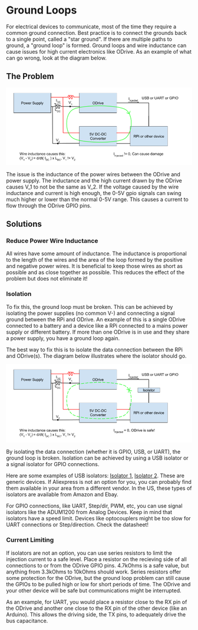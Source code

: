 # Ground Loops

For electrical devices to communicate, most of the time they require a common ground connection. Best practice is to connect the grounds back to a single point, called a "star ground". If there are multiple paths to ground, a "ground loop" is formed. Ground loops and wire inductance can cause issues for high current electronics like ODrive. As an example of what can go wrong, look at the diagram below.

## The Problem

![Ground Loop with inductance](ground_loop_bad.png)

The issue is the inductance of the power wires between the ODrive and power supply. The inductance and the high current drawn by the ODrive causes V_1 to not be the same as V_2. If the voltage caused by the wire inductance and current is high enough, the 0-5V gpio signals can swing much higher or lower than the normal 0-5V range. This causes a current to flow through the ODrive GPIO pins. 

## Solutions

### Reduce Power Wire Inductance

All wires have some amount of inductance. The inductance is proportional to the length of the wires and the area of the loop formed by the positive and negative power wires. It is beneficial to keep those wires as short as possible and as close together as possible. This reduces the effect of the problem but does not eliminate it!

### Isolation

To fix this, the ground loop must be broken. This can be achieved by isolating the power supplies (no common V-) and connecting a signal ground between the RPi and ODrive. An example of this is a single ODrive connected to a battery and a device like a RPi connected to a mains power supply or different battery. If more than one ODrive is in use and they share a power supply, you have a ground loop again.

The best way to fix this is to isolate the data connection between the RPi and ODrive(s). The diagram below illustrates where the isolator should go.

![Ground Loop fixed by isolator](ground_loop_fix.png)

By isolating the data connection (whether it is GPIO, USB, or UART), the ground loop is broken. Isolation can be achieved by using a USB isolator or a signal isolator for GPIO connections.

Here are some examples of USB isolators: [Isolator 1](https://www.aliexpress.com/item/33016336073.html?spm=a2g0s.9042311.0.0.57ec4c4dDADzZo), [Isolator 2](https://www.aliexpress.com/item/4000060726013.html?spm=a2g0s.9042311.0.0.57ec4c4dDADzZo). These are generic devices. If Aliexpress is not an option for you, you can probably find them available in your area from a different vendor. In the US, these types of isolators are available from Amazon and Ebay.

For GPIO connections, like UART, Step/dir, PWM, etc, you can use signal isolators like the ADUM1200 from Analog Devices. Keep in mind that isolators have a speed limit. Devices like optocouplers might be too slow for UART connections or Step/direction. Check the datasheet!

### Current Limiting

If isolators are not an option, you can use series resistors to limit the injection current to a safe level. Place a resistor on the recieving side of all connections to or from the ODrive GPIO pins. 4.7kOhms is a safe value, but anything from 3.3kOhms to 10kOhms should work. Series resistors offer some protection for the ODrive, but the ground loop problem can still cause the GPIOs to be pulled high or low for short periods of time. The ODrive and your other device will be safe but communications might be interrupted.

As an example, for UART, you would place a resistor close to the RX pin of the ODrive and another one close to the RX pin of the other device (like an Arduino). This allows the driving side, the TX pins, to adequately drive the bus capacitance.